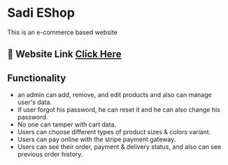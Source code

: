 # Sadi EShop
This is an e-commerce based website

## 🚀 Website Link [Click Here](https://sadi-eshop.herokuapp.com/)


## Functionality
- an admin can add, remove,  and edit products and also can manage user's data.
- if user forgot his password, he can reset it and he can also change his password.
- No one can tamper with cart data.
- Users can choose different types of product sizes & colors variant.
- Users can pay online with the stripe payment gateway.
- Users can see their order, payment & delivery status, and also can see previous order history.